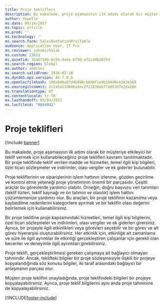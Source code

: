 ```yaml
---
title: Proje teklifleri
description: Bu makalede, proje aşamasının ilk adımı olarak bir müşteriye etkileyici bir teklif vermek için kullanabileceğiniz proje teklifleri kavramı tanıtılmaktadır. Bir proje teklifinde teklif verilen madde ve hizmetler, temel ilgili kişi bilgileri, özel ticari sözleşmeler ve indirimler, olası vergiler ve ek giderler bulunabilir.
author: Yowelle
ms.date: 09/14/2017
ms.topic: article
ms.prod: ''
ms.technology: ''
ms.search.form: SalesQuotationProjTable
audience: Application User, IT Pro
ms.reviewer: johnmichalak
ms.custom: 23621
ms.assetid: 1ba67109-8c5b-4ada-b730-a72cd46203fd
ms.search.region: Global
ms.author: andchoi
ms.search.validFrom: 2016-02-28
ms.dyn365.ops.version: AX 7.0.0
ms.openlocfilehash: 190a940a0fd46698cb8d8f1e9b599d0e4102b589
ms.sourcegitcommit: 2c2a5a11d446adec2f21030ab77a053d7e2da28e
ms.translationtype: HT
ms.contentlocale: tr-TR
ms.lasthandoff: 05/04/2022
ms.locfileid: "8684942"
---
```

# <a name="project-quotations"></a>Proje teklifleri

[!include [banner](../includes/banner.md)]

Bu makalede, proje aşamasının ilk adımı olarak bir müşteriye etkileyici bir teklif vermek için kullanabileceğiniz proje teklifleri kavramı tanıtılmaktadır. Bir proje teklifinde teklif verilen madde ve hizmetler, temel ilgili kişi bilgileri, özel ticari sözleşmeler ve indirimler, olası vergiler ve ek giderler bulunabilir. 

Proje tekliflerinin ve siparişlerinin işlem hattının izlenme, gözden geçirilme ve kontrol etme yeteneği proje yönetiminin önemli bir parçasıdır. Çeşitli araçlar bu görevlerde yardımcı olabilir. Örneğin, doğru başvuru veri tanımları (teklif türleri, teklif kaynağı ve ön tahmin ve olasılık) işlem hattını çözümlemenize yardımcı olur. Bu araçları, bir proje teklifinin kazanılma veya kaybedilme nedenlerini kategorilere ayırmak ve bir teklifin olası değerini belirlemek için kullanabilirsiniz. 

Bir proje teklifine proje kapsamındaki hizmetleri, temel ilgili kişi bilgilerini, özel ticari sözleşmeler ve indirimleri, olası vergiler ve ek giderleri girersiniz. Ayrıca, bir projeyle ilgili etkinlikleri veya görevleri seçebilir ve bir görev ve alt görev hiyerarşisi oluşturabilirsiniz. Her etkinlik için, etkinliğe ait zamanlama ve süre ile ilgili ayrıntılar ile etkinliği gerçekleştiren çalışanlar için gerekli olan beceriler ve deneyimle ilgili ayrıntıları girebilirsiniz. 

Proje teklifi, gerçekleştirilmesi gereken çalışmaya ait bağlayıcı olmayan tahmindir. Ancak, teklifteki bilgiler bir proje sözleşmesiyle ilişkili bir projeye kopyalandığında söz konusu bilgiler, iki taraf arasındaki bağlayıcı bir anlaşmanın parçası olur. 

Müşteri proje teklifini onayladığında, proje teklifindeki bilgileri bir projeye kopyalayabilirsiniz. Ayrıca, proje teklif bilgilerini aynı anda proje tahminine de kopyalayabilirsiniz.





[!INCLUDE[footer-include](../includes/footer-banner.md)]